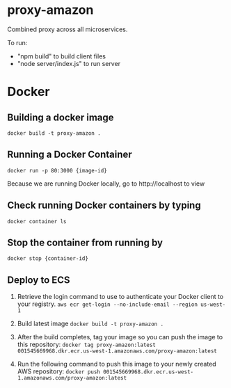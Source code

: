 # proxy-amazon
Combined proxy across all microservices.

To run:
- "npm build" to build client files
- "node server/index.js" to run server

# Docker

## Building a docker image
`docker build -t proxy-amazon .`

## Running a Docker Container
`docker run -p 80:3000 {image-id}`

Because we are running Docker locally, go to http://localhost to view

## Check running Docker containers by typing
`docker container ls`

## Stop the container from running by
`docker stop {container-id}`

## Deploy to ECS 
1. Retrieve the login command to use to authenticate your Docker client to your registry.
`aws ecr get-login --no-include-email --region us-west-1`

2. Build latest image
`docker build -t proxy-amazon .`

3. After the build completes, tag your image so you can push the image to this repository:
`docker tag proxy-amazon:latest 001545669968.dkr.ecr.us-west-1.amazonaws.com/proxy-amazon:latest`

4. Run the following command to push this image to your newly created AWS repository:
`docker push 001545669968.dkr.ecr.us-west-1.amazonaws.com/proxy-amazon:latest`